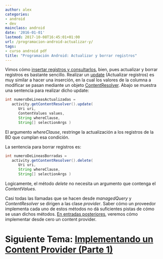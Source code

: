 ```yaml
---
author: alex
categories:
- android
- dev
mainclass: android
date: '2016-01-01'
lastmod: 2017-10-08T16:45:01+01:00
url: /programacion-android-actualizar-y/
tags:
- curso android pdf
title: "Programación Android: Actualizar y borrar registros"
---
```


Vimos cómo [insertar registros y consultarlos][1], bien, pues actualizar y borrar registros es bastante sencillo. Realizar un [update][2] (Actualizar registros) es muy similar a hacer una inserción, en la cual los valores de la columna a modificar se pasan mediante un objeto [ContentResolver][1]. Abajo se muestra una sentencia para realizar dicho update:

<!--more--><!--ad-->

```java
int numeroDeLineasActualizadas =
   activity.getContentResolver().update(
      Uri uri,
      ContentValues values,
      String whereClause,
      String[] selectionArgs )
```

El argumento *whereClause*, restringe la actualización a los registros de la BD que cumplan esa condición.

La sentencia para borrar registros es:

```java
int numeroDeLineasBorradas =
   activity.getContentResolver().delete(
      Uri uri,
      String whereClause,
      String[] selectionArgs )
```

Logicamente, el método *delete* no necesita un argumento que contenga el *ContentValues*.

Casi todas las llamadas que se hacen desde *managedQuery* y *ContentResolver* se dirigen a las clase *provider*. Saber cómo un proveedor implementa cada uno de estos métodos no dá suficientes pistas de cómo se usan dichos métodos. [En entradas posteriores][3], veremos cómo implementar desde cero un content provider.

# Siguiente Tema: [Implementando un Content Provider (Parte 1)][4]

 [1]: https://elbauldelprogramador.com/programacion-android-insertando
 [2]: https://elbauldelprogramador.com/lenguaje-manipulacion-de-datos-dml
 [3]: https://elbauldelprogramador.com/programacion-android-implementando-un
 [4]: https://elbauldelprogramador.com/programacion-android-implementando-un/
